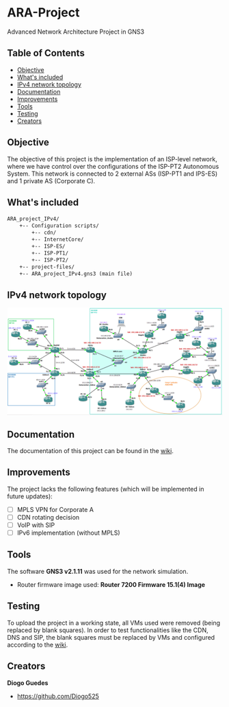 # ARA-Project
Advanced Network Architecture Project in GNS3

## Table of Contents
- [Objective](#objective)
- [What's included](#whats-included)
- [IPv4 network topology](#ipv4-network-topology)
- [Documentation](#documentation)
- [Improvements](#improvements)
- [Tools](#tools)
- [Testing](#testing)
- [Creators](#creators)

## Objective

The objective of this project is the implementation of an ISP-level network, where we have control over the configurations of the ISP-PT2 Autonomous System. This network is connected to 2 external ASs (ISP-PT1 and IPS-ES) and 1 private AS (Corporate C).

## What's included
```
ARA_project_IPv4/
    +-- Configuration scripts/
        +-- cdn/
        +-- InternetCore/
        +-- ISP-ES/
        +-- ISP-PT1/
        +-- ISP-PT2/
    +-- project-files/
    +-- ARA_project_IPv4.gns3 (main file)
```

## IPv4 network topology

![ipv4_network_topology_image]

[ipv4_network_topology_image]: https://github.com/Diogo525/ARA-Project/blob/master/images/IPv4_network.png

## Documentation

The documentation of this project can be found in the [wiki](https://github.com/Diogo525/ARA-Project/wiki).

## Improvements

The project lacks the following features (which will be implemented in future updates):
- [ ] MPLS VPN for Corporate A
- [ ] CDN rotating decision
- [ ] VoIP with SIP
- [ ] IPv6 implementation (without MPLS)

## Tools

The software **GNS3 v2.1.11** was used for the network simulation.

- Router firmware image used: **Router 7200 Firmware 15.1(4) Image**

## Testing

To upload the project in a working state, all VMs used were removed (being replaced by blank squares). In order to test functionalities like the CDN, DNS and SIP, the blank squares must be replaced by VMs and configured according to the [wiki](https://github.com/Diogo525/ARA-Project/wiki).

## Creators

**Diogo Guedes**

- <https://github.com/Diogo525>
